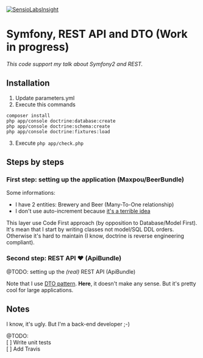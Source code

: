 [![SensioLabsInsight](https://insight.sensiolabs.com/projects/665c060e-aa8a-458a-b74c-44c5725c7155/big.png)](https://insight.sensiolabs.com/projects/665c060e-aa8a-458a-b74c-44c5725c7155)

Symfony, REST API and DTO (Work in progress)
============================================

*This code support my talk about Symfony2 and REST.*

## Installation

1. Update parameters.yml
2. Execute this commands
```
composer install
php app/console doctrine:database:create  
php app/console doctrine:schema:create  
php app/console doctrine:fixtures:load
```
3. Execute `php app/check.php`


## Steps by steps

### First step: setting up the application (Maxpou/BeerBundle)

Some informations:

* I have 2 entities: Brewery and Beer (Many-To-One relationship)
* I don't use auto-increment because [it's a terrible idea](https://www.clever-cloud.com/blog/engineering/2015/05/20/why-auto-increment-is-a-terrible-idea/)

This layer use Code First approach (by opposition to Database/Model First). It's mean that I start by writing classes not model/SQL DDL orders. Otherwise it's hard to maintain (I know, doctrine is reverse engineering compliant).

### Second step: REST API ♥ (ApiBundle)

@TODO: setting up the *(real)* REST API  (ApiBundle)

Note that I use [DTO pattern](http://martinfowler.com/eaaCatalog/dataTransferObject.html). **Here**, it doesn't make any sense. But it's pretty cool for large applications.


## Notes

I know, it's ugly. But I'm a back-end developer ;-)

@TODO:  
[ ] Write unit tests  
[ ] Add Travis  
